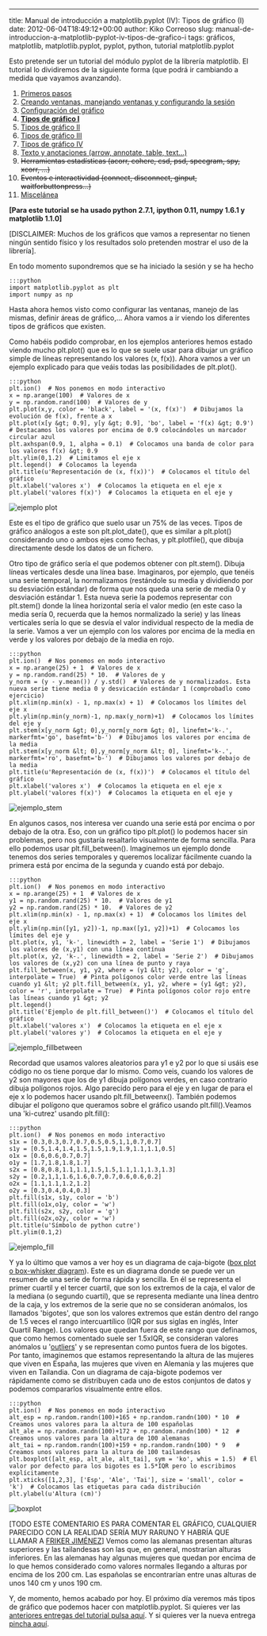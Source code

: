 ---
title: Manual de introducción a matplotlib.pyplot (IV): Tipos de gráfico (I)
date: 2012-06-04T18:49:12+00:00
author: Kiko Correoso
slug: manual-de-introduccion-a-matplotlib-pyplot-iv-tipos-de-grafico-i
tags: gráficos, matplotlib, matplotlib.pyplot, pyplot, python, tutorial matplotlib.pyplot

Esto pretende ser un tutorial del módulo pyplot de la librería matplotlib. El tutorial lo dividiremos de la siguiente forma (que podrá ir cambiando a medida que vayamos avanzando).

  1. [Primeros pasos](https://pybonacci.org/2012/05/14/manual-de-introduccion-a-matplotlib-pyplot-i/ "Manual de introducción a matplotlib.pyplot (I): Primeros pasos")
  2. [Creando ventanas, manejando ventanas y configurando la sesión](https://pybonacci.org/2012/05/19/manual-de-introduccion-a-matplotlib-pyplot-ii-creando-y-manejando-ventanas-y-configurando-la-sesion/ "Manual de introducción a matplotlib.pyplot (II): Creando y manejando ventanas y configurando la sesión")
  3. [Configuración del gráfico](https://pybonacci.org/2012/05/25/manual-de-introduccion-a-matplotlib-pyplot-iii-configuracion-del-grafico/ "Manual de introducción a matplotlib.pyplot (III): Configuración del gráfico")
  4. **[Tipos de gráfico I](https://pybonacci.org/2012/06/04/manual-de-introduccion-a-matplotlib-pyplot-iv-tipos-de-grafico-i/ "Manual de introducción a matplotlib.pyplot (IV): Tipos de gráfico (I)")**
  5. [Tipos de gráfico II](https://pybonacci.org/2012/06/23/manual-de-introduccion-a-matplotlib-pyplot-v-tipos-de-grafico-ii/ "Manual de introducción a matplotlib.pyplot (V): Tipos de gráfico (II)")
  6. [Tipos de gráfico III](https://pybonacci.org/2012/07/01/manual-de-introduccion-a-matplotlib-pyplot-vi-tipos-de-grafico-iii/ "Manual de introducción a matplotlib.pyplot (VI): Tipos de gráfico (III)")
  7. [Tipos de gráfico IV](https://pybonacci.org/2012/07/29/manual-de-introduccion-a-matplotlib-pyplot-vii-tipos-de-grafico-iv/ "Manual de introducción a matplotlib.pyplot (VII): Tipos de gráfico (IV)")
  8. [Texto y anotaciones (arrow, annotate, table, text...)](https://pybonacci.org/2012/08/24/manual-de-introduccion-a-matplotlib-pyplot-viii-texto-y-anotaciones/ "Manual de introducción a matplotlib.pyplot (VIII): Texto y anotaciones")
  9. <del>Herramientas estadísticas (acorr, cohere, csd, psd, specgram, spy, xcorr, ...)</del>
 10. <del>Eventos e interactividad (connect, disconnect, ginput, waitforbuttonpress...)</del>
 11. [Miscelánea](https://pybonacci.org/2012/08/30/manual-de-introduccion-a-matplotlib-pyplot-ix-miscelanea/ "Manual de introducción a matplotlib.pyplot (IX): Miscelánea")

**[Para este tutorial se ha usado python 2.7.1, ipython 0.11, numpy 1.6.1 y matplotlib 1.1.0]**

[DISCLAIMER: Muchos de los gráficos que vamos a representar no tienen ningún sentido físico y los resultados solo pretenden mostrar el uso de la librería].

En todo momento supondremos que se ha iniciado la sesión y se ha hecho

    :::python
    import matplotlib.pyplot as plt
    import numpy as np

Hasta ahora hemos visto como configurar las ventanas, manejo de las mismas, definir áreas de gráfico,... Ahora vamos a ir viendo los diferentes tipos de gráficos que existen.

Como habéis podido comprobar, en los ejemplos anteriores hemos estado viendo mucho plt.plot() que es lo que se suele usar para dibujar un gráfico simple de líneas representando los valores (x, f(x)). Ahora vamos a ver un ejemplo explicado para que veáis todas las posibilidades de plt.plot().

    :::python
    plt.ion()  # Nos ponemos en modo interactivo
    x = np.arange(100)  # Valores de x
    y = np.random.rand(100)  # Valores de y
    plt.plot(x,y, color = 'black', label = '(x, f(x)')  # Dibujamos la evolución de f(x), frente a x
    plt.plot(x[y &gt; 0.9], y[y &gt; 0.9], 'bo', label = 'f(x) &gt; 0.9')  # Destacamos los valores por encima de 0.9 colocándoles un marcador circular azul
    plt.axhspan(0.9, 1, alpha = 0.1)  # Colocamos una banda de color para los valores f(x) &gt; 0.9
    plt.ylim(0,1.2)  # Limitamos el eje x
    plt.legend()  # Colocamos la leyenda
    plt.title(u'Representación de (x, f(x))')  # Colocamos el título del gráfico
    plt.xlabel('valores x')  # Colocamos la etiqueta en el eje x
    plt.ylabel('valores f(x)')  # Colocamos la etiqueta en el eje y

![ejemplo plot](https://pybonacci.org/images/2012/05/ejemplo-plot.png)

Este es el tipo de gráfico que suelo usar un 75% de las veces. Tipos de gráfico análogos a este son plt.plot_date(), que es similar a plt.plot() considerando uno o ambos ejes como fechas, y plt.plotfile(), que dibuja directamente desde los datos de un fichero.

Otro tipo de gráfico sería el que podemos obtener con plt.stem(). Dibuja líneas verticales desde una línea base. Imaginaros, por ejemplo, que tenéis una serie temporal, la normalizamos (restándole su <!--more-->media y dividiendo por su desviación estándar) de forma que nos queda una serie de media 0 y desviación estándar 1. Esta nueva serie la podemos representar con plt.stem() donde la línea horizontal sería el valor medio (en este caso la media sería 0, recuerda que la hemos normalizado la serie) y las líneas verticales sería lo que se desvía el valor individual respecto de la media de la serie. Vamos a ver un ejemplo con los valores por encima de la media en verde y los valores por debajo de la media en rojo.

    :::python
    plt.ion()  # Nos ponemos en modo interactivo
    x = np.arange(25) + 1  # Valores de x
    y = np.random.rand(25) * 10.  # Valores de y
    y_norm = (y - y.mean()) / y.std()  # Valores de y normalizados. Esta nueva serie tiene media 0 y desvicación estándar 1 (comprobadlo como ejercicio)
    plt.xlim(np.min(x) - 1, np.max(x) + 1)  # Colocamos los límites del eje x
    plt.ylim(np.min(y_norm)-1, np.max(y_norm)+1)  # Colocamos los límites del eje y
    plt.stem(x[y_norm &gt; 0],y_norm[y_norm &gt; 0], linefmt='k-.', markerfmt='go', basefmt='b-')  # Dibujamos los valores por encima de la media
    plt.stem(x[y_norm &lt; 0],y_norm[y_norm &lt; 0], linefmt='k-.', markerfmt='ro', basefmt='b-')  # Dibujamos los valores por debajo de la media
    plt.title(u'Representación de (x, f(x))')  # Colocamos el título del gráfico
    plt.xlabel('valores x')  # Colocamos la etiqueta en el eje x
    plt.ylabel('valores f(x)')  # Colocamos la etiqueta en el eje y

![ejemplo_stem](https://pybonacci.org/images/2012/05/ejemplo_stem.png)

En algunos casos, nos interesa ver cuando una serie está por encima o por debajo de la otra. Eso, con un gráfico tipo plt.plot() lo podemos hacer sin problemas, pero nos gustaría resaltarlo visualmente de forma sencilla. Para ello podemos usar plt.fill_between(). Imaginemos un ejemplo donde tenemos dos series temporales y queremos localizar fácilmente cuando la primera está por encima de la segunda y cuando está por debajo.

    :::python
    plt.ion()  # Nos ponemos en modo interactivo
    x = np.arange(25) + 1  # Valores de x
    y1 = np.random.rand(25) * 10.  # Valores de y1
    y2 = np.random.rand(25) * 10.  # Valores de y2
    plt.xlim(np.min(x) - 1, np.max(x) + 1)  # Colocamos los límites del eje x
    plt.ylim(np.min([y1, y2])-1, np.max([y1, y2])+1)  # Colocamos los límites del eje y
    plt.plot(x, y1, 'k-', linewidth = 2, label = 'Serie 1')  # Dibujamos los valores de (x,y1) con una línea contínua
    plt.plot(x, y2, 'k-.', linewidth = 2, label = 'Serie 2')  # Dibujamos los valores de (x,y2) con una línea de punto y raya
    plt.fill_between(x, y1, y2, where = (y1 &lt; y2), color = 'g', interpolate = True)  # Pinta polígonos color verde entre las líneas cuando y1 &lt; y2 plt.fill_between(x, y1, y2, where = (y1 &gt; y2), color = 'r', interpolate = True)  # Pinta polígonos color rojo entre las líneas cuando y1 &gt; y2
    plt.legend()
    plt.title('Ejemplo de plt.fill_between()')  # Colocamos el título del gráfico
    plt.xlabel('valores x')  # Colocamos la etiqueta en el eje x
    plt.ylabel('valores y')  # Colocamos la etiqueta en el eje y

![ejemplo_fillbetween](https://pybonacci.org/images/2012/05/ejemplo_fillbetween.png)
  
Recordad que usamos valores aleatorios para y1 e y2 por lo que si usáis ese código no os tiene porque dar lo mismo. Como veis, cuando los valores de y2 son mayores que los de y1 dibuja polígonos verdes, en caso contrario dibuja polígonos rojos. Algo parecido pero para el eje y en lugar de para el eje x lo podemos hacer usando plt.fill_betweenx(). También podemos dibujar el polígono que queramos sobre el gráfico usando plt.fill().Veamos una 'ki-cutrez' usando plt.fill():

    :::python
    plt.ion()  # Nos ponemos en modo interactivo
    s1x = [0.3,0.3,0.7,0.7,0.5,0.5,1,1,0.7,0.7]
    s1y = [0.5,1.4,1.4,1.5,1.5,1.9,1.9,1.1,1.1,0.5]
    o1x = [0.6,0.6,0.7,0.7]
    o1y = [1.7,1.8,1.8,1.7]
    s2x = [0.8,0.8,1.1,1.1,1.5,1.5,1.1,1.1,1.3,1.3]
    s2y = [0.2,1,1,1.6,1.6,0.7,0.7,0.6,0.6,0.2]
    o2x = [1.1,1.1,1.2,1.2]
    o2y = [0.3,0.4,0.4,0.3]
    plt.fill(s1x, s1y, color = 'b')
    plt.fill(o1x,o1y, color = 'w')
    plt.fill(s2x, s2y, color = 'g')
    plt.fill(o2x,o2y, color = 'w')
    plt.title(u'Símbolo de python cutre')
    plt.ylim(0.1,2)

![ejemplo_fill](https://pybonacci.org/images/2012/05/ejemplo_fill.png?w=300)

Y ya lo último que vamos a ver hoy es un diagrama de caja-bigote ([box plot o box-whisker diagram](http://polimedia.upv.es/visor/?id=f28a58a0-ef5d-8643-9113-15fdcab1489e#)). Este es un diagrama donde se puede ver un resumen de una serie de forma rápida y sencilla. En él se representa el primer cuartil y el tercer cuartil, que son los extremos de la caja, el valor de la mediana (o segundo cuartil), que se representa mediante una línea dentro de la caja, y los extremos de la serie que no se consideran anómalos, los llamados 'bigotes', que son los valores extremos que están dentro del rango de 1.5 veces el rango intercuartílico (IQR por sus siglas en inglés, Inter Quartil Range). Los valores que quedan fuera de este rango que definamos, que como hemos comentado suele ser 1.5xIQR, se consideran valores anómalos u '[outliers](http://en.wikipedia.org/wiki/Outlier)' y se representan como puntos fuera de los bigotes. Por tanto, imaginemos que estamos representando la altura de las mujeres que viven en España, las mujeres que viven en Alemania y las mujeres que viven en Tailandia. Con un diagrama de caja-bigote podemos ver rápidamente como se distribuyen cada uno de estos conjuntos de datos y podemos compararlos visualmente entre ellos.

    :::python
    plt.ion()  # Nos ponemos en modo interactivo
    alt_esp = np.random.randn(100)+165 + np.random.randn(100) * 10  # Creamos unos valores para la altura de 100 españolas
    alt_ale = np.random.randn(100)+172 + np.random.randn(100) * 12  # Creamos unos valores para la altura de 100 alemanas
    alt_tai = np.random.randn(100)+159 + np.random.randn(100) * 9   # Creamos unos valores para la altura de 100 tailandesas
    plt.boxplot([alt_esp, alt_ale, alt_tai], sym = 'ko', whis = 1.5)  # El valor por defecto para los bigotes es 1.5*IQR pero lo escribimos explícitamente
    plt.xticks([1,2,3], ['Esp', 'Ale', 'Tai'], size = 'small', color = 'k')  # Colocamos las etiquetas para cada distribución
    plt.ylabel(u'Altura (cm)')

![boxplot](https://pybonacci.org/images/2012/05/boxplot.png)

[TODO ESTE COMENTARIO ES PARA COMENTAR EL GRÁFICO, CUALQUIER PARECIDO CON LA REALIDAD SERÍA MUY RARUNO Y HABRÍA QUE LLAMAR A [FRIKER JIMÉNEZ](https://en.wikipedia.org/wiki/Iker_Jim%C3%A9nez)] Vemos como las alemanas presentan alturas superiores y las tailandesas son las que, en general, mostrarían alturas inferiores. En las alemanas hay algunas mujeres que quedan por encima de lo que hemos considerado como valores normales llegando a alturas por encima de los 200 cm. Las españolas se encontrarían entre unas alturas de unos 140 cm y unos 190 cm.

Y, de momento, hemos acabado por hoy. El próximo día veremos más tipos de gráfico que podemos hacer con matplotlib.pyplot. Si quieres ver las [anteriores entregas del tutorial pulsa aquí](https://pybonacci.org/tag/tutorial-matplotlib-pyplot/). Y si quieres ver la nueva entrega [pincha aquí](https://pybonacci.org/2012/06/23/manual-de-introduccion-a-matplotlib-pyplot-v-tipos-de-grafico-ii/).
